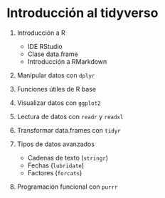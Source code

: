 # Introducción al tidyverso

1. Introducción a R
    * IDE RStudio
    * Clase data.frame
    * Introducción a RMarkdown
    
2. Manipular datos con `dplyr`

3. Funciones útiles de R base

4. Visualizar datos con `ggplot2`

5. Lectura de datos con `readr` y `readxl`

6. Transformar data.frames con `tidyr`

7. Tipos de datos avanzados
    * Cadenas de texto (`stringr`)
    * Fechas (`lubridate`)
    * Factores (`forcats`)

8. Programación funcional con `purrr`
